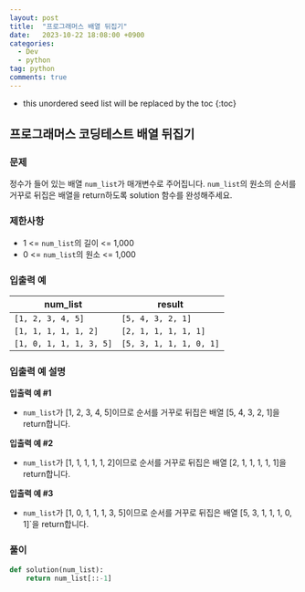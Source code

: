 ```yaml
---
layout: post
title:  "프로그래머스 배열 뒤집기"
date:   2023-10-22 18:08:00 +0900
categories: 
  - Dev
  - python
tag: python
comments: true
---
```


* this unordered seed list will be replaced by the toc
{:toc}

## 프로그래머스 코딩테스트 배열 뒤집기

### 문제

정수가 들어 있는 배열 `num_list`가 매개변수로 주어집니다. `num_list`의 원소의 순서를 거꾸로 뒤집은 배열을 return하도록 solution 함수를 완성해주세요.

### 제한사항

- 1 <= `num_list`의 길이 <= 1,000
- 0 <= `num_list`의 원소 <= 1,000

### 입출력 예

| num_list | result |
| --- | --- |
| `[1, 2, 3, 4, 5]` | `[5, 4, 3, 2, 1]` |
| `[1, 1, 1, 1, 1, 2]` | `[2, 1, 1, 1, 1, 1]` |
| `[1, 0, 1, 1, 1, 3, 5]` | `[5, 3, 1, 1, 1, 0, 1]` |

### 입출력 예 설명

**입출력 예 #1**

- `num_list`가 [1, 2, 3, 4, 5]이므로 순서를 거꾸로 뒤집은 배열 [5, 4, 3, 2, 1]을 return합니다.

**입출력 예 #2**

- `num_list`가 [1, 1, 1, 1, 1, 2]이므로 순서를 거꾸로 뒤집은 배열 [2, 1, 1, 1, 1, 1]을 return합니다.

**입출력 예 #3**

- `num_list`가 [1, 0, 1, 1, 1, 3, 5]이므로 순서를 거꾸로 뒤집은 배열 [5, 3, 1, 1, 1, 0, 1]`을 return합니다.

### 풀이

```py
def solution(num_list):
    return num_list[::-1]
```